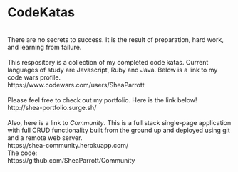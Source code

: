 # CodeKatas

<br/>
There are no secrets to success. It is the result of preparation, hard work, and learning from failure.
<br/>
<br/>
This respository is a collection of my completed code katas. Current languages of study are Javascript, Ruby and Java. Below is a link to my code wars profile. 
<br/>
https://www.codewars.com/users/SheaParrott
<br/>
<br/>
Please feel free to check out my portfolio. Here is the link below!
<br/>
http://shea-portfolio.surge.sh/
<br/>
<br/>
Also, here is a link to <i>Community</i>. This is a full stack single-page application with full CRUD functionality built from the ground up and deployed using git and a remote web server. 
<br/>
https://shea-community.herokuapp.com/
<br/>
The code:
<br/>
https://github.com/SheaParrott/Community

